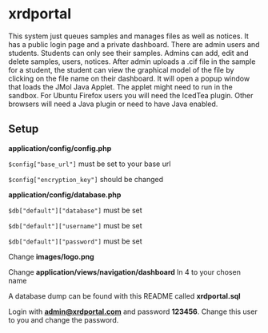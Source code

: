 # xrdportal
This system just queues samples and manages files as well as notices. It has a public login page and a private dashboard. There are admin users and students. Students can only see their samples. Admins can add, edit and delete samples, users, notices. After admin uploads a .cif file in the sample for a student, the student can view the graphical model of the file by clicking on the file name on their dashboard. It will open a popup window that loads the JMol Java Applet. The applet might need to run in the sandbox. For Ubuntu Firefox users you will need the IcedTea plugin. Other browsers will need a Java plugin or need to have Java enabled. 

## Setup

**application/config/config.php**

`$config["base_url"]` must be set to your base url

`$config["encryption_key"]` should be changed

**application/config/database.php**

`$db["default"]["database"]` must be set

`$db["default"]["username"]` must be set

`$db["default"]["password"]` must be set

Change **images/logo.png**

Change **application/views/navigation/dashboard** ln 4 to your chosen name

A database dump can be found with this README called **xrdportal.sql**

Login with **admin@xrdportal.com** and password **123456**. Change this user to you and change the password.
